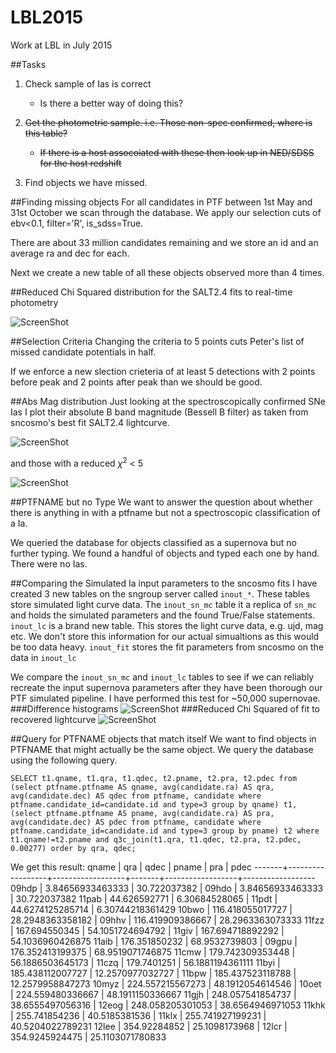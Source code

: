 # LBL2015
Work at LBL in July 2015

##Tasks
1. Check sample of Ias is correct
	
	- Is there a better way of doing this?

2. <del>Get the photometric sample. i.e. Those non-spec confirmed, where is this table?</del>

	-  <del>If there is a host assocoiated with these then look up in  NED/SDSS for the host redshift</del>

3. Find objects we have missed.

##Finding missing objects
For all candidates in PTF between 1st May and 31st October we scan through the database. We apply our selection cuts of ebv<0.1, filter='R', is_sdss=True.

There are about 33 million candidates remaining and we store an id and an average ra and dec for each.

Next we create a new table of all these objects observed more than 4 times.

##Reduced Chi Squared distribution for the SALT2.4 fits to real-time photometry

![ScreenShot](https://dl.dropboxusercontent.com/u/37570643/LBL_July2015/Chisq_hist.png)

##Selection Criteria
Changing the criteria to 5 points cuts Peter's list of missed candidate potentials in half.

If we enforce a new slection crieteria of at least 5 detections with 2 points before peak and 2 points after peak than we should be good.

##Abs Mag distribution 
Just looking at the spectroscopically confirmed SNe Ias I plot their absolute B band magnitude (Bessell B filter) as taken from sncosmo's best fit SALT2.4 lightcurve.

![ScreenShot](https://dl.dropboxusercontent.com/u/37570643/LBL_July2015/abs_mag_hist.png)

and those with a reduced $\chi^2$ < 5

![ScreenShot](https://dl.dropboxusercontent.com/u/37570643/LBL_July2015/abs_mag_hist_red5.png)

##PTFNAME but no Type
We want to answer the question about whether there is anything in with a ptfname but not a spectroscopic classification of a Ia. 

We queried the database for objects classified as a supernova but no further typing. We found a handful of objects and typed each one by hand. There were no Ias. 

##Comparing the Simulated Ia input parameters to the sncosmo fits
I have created 3 new tables on the sngroup server called `inout_*`. These tables store simulated light curve data.
The `inout_sn_mc` table it a replica of `sn_mc` and holds the simulated parameters and the found True/False statements.
`inout_lc` is a brand new table. This stores the light curve data, e.g. ujd, mag etc. We don't store this information for our actual simualtions as this would be too data heavy.
`inout_fit` stores the fit parameters from sncosmo on the data in `inout_lc`

We compare the `inout_sn_mc` and `inout_lc` tables to see if we can reliably recreate the input supernova parameters after they have been thorough our PTF simulated pipeline. I have performed this test for ~50,000 supernovae.
###Difference histograms
![ScreenShot](https://dl.dropboxusercontent.com/u/37570643/LBL_July2015/Diff_Hist.png)
###Reduced Chi Squared of fit to recovered lightcurve
![ScreenShot](https://dl.dropboxusercontent.com/u/37570643/LBL_July2015/inout_redchi2.png)

##Query for PTFNAME objects that match itself
We want to find objects in PTFNAME that might actually be the same object. We query the database using the following query.
```psql
SELECT t1.qname, t1.qra, t1.qdec, t2.pname, t2.pra, t2.pdec from (select ptfname.ptfname AS qname, avg(candidate.ra) AS qra, avg(candidate.dec) AS qdec from ptfname, candidate where ptfname.candidate_id=candidate.id and type=3 group by qname) t1, (select ptfname.ptfname AS pname, avg(candidate.ra) AS pra, avg(candidate.dec) AS pdec from ptfname, candidate where ptfname.candidate_id=candidate.id and type=3 group by pname) t2 where t1.qname!=t2.pname and q3c_join(t1.qra, t1.qdec, t2.pra, t2.pdec, 0.00277) order by qra, qdec;
```
We get this result:
 qname |       qra        |       qdec       | pname |       pra        |       pdec
-------+------------------+------------------+-------+------------------+------------------
 09hdp | 3.84656933463333 |     30.722037382 | 09hdo | 3.84656933463333 |     30.722037382
 11pab |     44.626592771 |    6.30684528065 | 11pdt | 44.6274125285714 | 6.30744218361429
 10bwo | 116.418055017727 | 28.2948363358182 | 09hhv | 116.419909386667 | 28.2963363073333
 11fzz |    167.694550345 | 54.1051724694792 | 11giv | 167.694718892292 | 54.1036960426875
 11aib |    176.351850232 |    68.9532739803 | 09gpu | 176.352413199375 | 68.9519071746875
 11cmw | 179.742309353448 | 56.1886503645173 | 11czq |      179.7401251 | 56.1881194361111
 11byi | 185.438112007727 | 12.2570977032727 | 11bpw | 185.437523118788 | 12.2579958847273
 10myz | 224.557215567273 | 48.1912054614546 | 10oet | 224.559480336667 | 48.1911150336667
 11gjh | 248.057541854737 | 38.6555497056316 | 12eog | 248.058205301053 | 38.6564946971053
 11khk |    255.741854236 |    40.5185381536 | 11klx | 255.741927199231 | 40.5204022789231
 12lee |     354.92284852 |    25.1098173968 | 12lcr |   354.9245924475 | 25.1103071780833